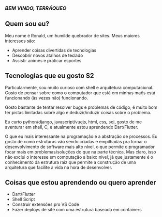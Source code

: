 ### *BEM VINDO, TERRÁQUEO*

## Quem sou eu?

Meu nome é Ronald, um humilde quebrador de sites. Meus maiores interesses são:

- Aprender coisas divertidas de tecnologias
- Descobrir novos atalhos de teclado
- Assistir animes e praticar esportes


## Tecnologias que eu gosto S2

Particularmente, sou muito curioso com shell e arquitetura computacional. Gosto de pensar sobre como o computador que está em minhas maõs  está funcionando (às vezes não) funcionando.

Gosto bastante de tentar resolver bugs e problemas de código; é muito bom ter pistas limitadas sobre algo e deduzir/induzir coisas sobre o problema.

Eu curto python/django, javascript/vuejs, html, css, sql, gosto de me aventurar em shell, C, e atualmente estou aprendendo Dart/Flutter.

O que eu mais interessante na programação é a abstração de processos. Eu gosto de como estruturas vão sendo criadas e empilhadas pra tornar o desenvolvimento de software mais alto nível, o que permite o programador focar mais em problemas/soluções do que na parte técnica. Mas claro, isso não exclui o interesse em computação a baixo nível, já que justamente é o conhecimento da estrutura raiz que permite a construção de uma arquitetura que facilite a vida na hora de desenvolver.

## Coisas que estou aprendendo ou quero aprender

- Dart/Flutter
- Shell Script
- Construir extensões pro VS Code
- Fazer deploys de site com uma estrutura baseada em containers
